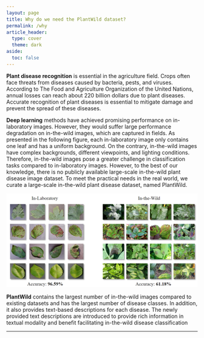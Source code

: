 ```yaml
---
layout: page
title: Why do we need the PlantWild dataset?
permalink: /why
article_header:
  type: cover
  theme: dark
aside:
  toc: false
---
```


**Plant disease recognition** is essential in the agriculture field. Crops often face threats from diseases caused by bacteria, pests, and viruses. According to The Food and Agriculture Organization of the United Nations, annual losses can reach about 220 billion dollars due to plant diseases. Accurate recognition of plant diseases is essential to mitigate damage and prevent the spread of these diseases.


**Deep learning** methods have achieved promising performance on in-laboratory images. However, they would suffer large performance degradation on in-the-wild images, which are captured in fields. As presented in the following figure, each in-laboratory image only contains one leaf and has a uniform background. On the contrary, in-the-wild images have complex backgrounds, different viewpoints, and lighting conditions. Therefore, in-the-wild images pose a greater challenge in classification tasks compared to in-laboratory images.
However, to the best of our knowledge, there is no publicly available large-scale in-the-wild plant disease image dataset. To meet the practical needs in the real world, we curate a large-scale in-the-wild plant disease dataset, named PlantWild.

<div align="center">
  <img width=800 src="git_figures/lab_wild.png"/>
</div>



**PlantWild** contains the largest number of in-the-wild images compared to existing datasets and has the largest number of disease classes. In addition, it also provides text-based descriptions for each disease. The newly provided text descriptions are introduced to provide rich information in textual modality and benefit facilitating in-the-wild disease classification







---
